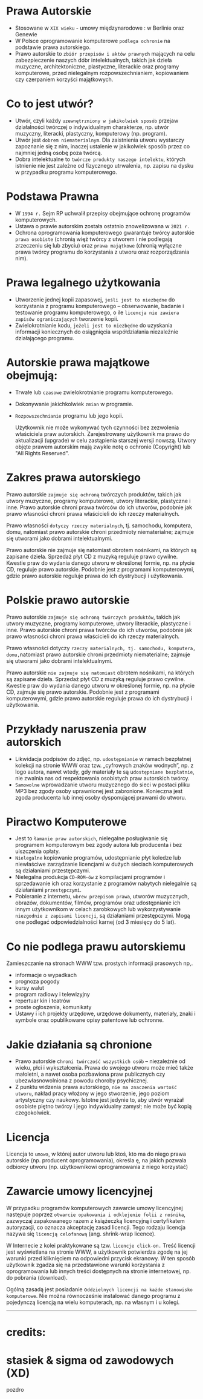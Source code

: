 # Prawa Autorskie

- Stosowane w `XIX wieku` - umowy międzynarodowe : w Berlinie oraz Genewie
- W Polsce oprogramowanie komputerowe `podlega ochronie` na podstawie prawa autorskiego.
- Prawo autorskie to `zbiór przepisów i aktów prawnych` mających na celu zabezpieczenie naszych dóbr intelektualnych, takich jak dzieła muzyczne, architektoniczne, plastyczne, literackie oraz programy komputerowe, przed nielegalnym rozpowszechnianiem, kopiowaniem czy czerpaniem korzyści majątkowych.

# Co to jest utwór?

- Utwór, czyli każdy `uzewnętrzniony w jakikolwiek sposób` przejaw działalności twórczej o indywidualnym charakterze, np. utwór muzyczny, literacki, plastyczny, komputerowy (np. program).
- Utwór jest `dobrem niematerialnym`. Dla zaistnienia utworu wystarczy zapoznanie się z nim, inaczej ustalenie w jakikolwiek sposób przez co najmniej jedną osobę poza twórcą.
- Dobra intelektualne to `twórcze produkty naszego intelektu`, których istnienie nie jest zależne od fizycznego utrwalenia, np. zapisu na dysku w przypadku programu komputerowego.

# Podstawa Prawna

- W `1994 r.` Sejm RP uchwalił przepisy obejmujące ochronę programów komputerowych.
- Ustawa o prawie autorskim została ostatnio znowelizowana w `2021 r.`
- Ochrona oprogramowania komputerowego gwarantuje twórcy autorskie `prawa osobiste` (chronią więź twórcy z utworem i nie podlegają zrzeczeniu się lub zbyciu) oraz `prawa majątkowe` (chronią wyłączne prawa twórcy programu do korzystania z utworu oraz rozporządzania nim).

# Prawa legalnego użytkowania

- Utworzenie jednej kopii zapasowej, `jeśli jest to niezbędne` do korzystania z programu komputerowego – obserwowanie, badanie i testowanie programu komputerowego, o ile `licencja nie zawiera zapisów ograniczających` tworzenie kopii.
- Zwielokrotnianie kodu, `jeżeli jest to niezbędne` do uzyskania informacji koniecznych do osiągnięcia współdziałania niezależnie działającego programu.

# Autorskie prawa majątkowe obejmują:

- Trwałe lub `czasowe` zwielokrotnianie programu komputerowego.
- Dokonywanie jakichkolwiek `zmian` w programie.
- `Rozpowszechnianie` programu lub jego kopii.
    
    Użytkownik nie może wykonywać tych czynności bez zezwolenia właściciela praw autorskich. Zarejestrowany użytkownik ma prawo do aktualizacji (upgrade) w celu zastąpienia starszej wersji nowszą. Utwory objęte prawem autorskim mają zwykle notę o ochronie (Copyright) lub "All Rights Reserved".
    

# Zakres prawa autorskiego

Prawo autorskie `zajmuje się ochroną` twórczych produktów, takich jak utwory muzyczne, programy komputerowe, utwory literackie, plastyczne i inne. Prawo autorskie chroni prawa twórców do ich utworów, podobnie jak prawo własności chroni prawa właścicieli do ich rzeczy materialnych.

Prawo własności `dotyczy rzeczy materialnych`, tj. samochodu, komputera, domu, natomiast prawo autorskie chroni przedmioty niematerialne; zajmuje się utworami jako dobrami intelektualnymi.

Prawo autorskie nie zajmuje się natomiast obrotem nośnikami, na których są zapisane dzieła. Sprzedaż płyt CD z muzyką reguluje prawo cywilne. Kwestie praw do wydania danego utworu w określonej formie, np. na płycie CD, reguluje prawo autorskie. Podobnie jest z programami komputerowymi, gdzie prawo autorskie reguluje prawa do ich dystrybucji i użytkowania.

# Polskie prawo autorskie

Prawo autorskie `zajmuje się ochroną twórczych produktów`, takich jak utwory muzyczne, programy komputerowe, utwory literackie, plastyczne i inne. Prawo autorskie chroni prawa twórców do ich utworów, podobnie jak prawo własności chroni prawa właścicieli do ich rzeczy materialnych.

Prawo własności dotyczy `rzeczy materialnych, tj. samochodu, komputera, domu,`natomiast prawo autorskie chroni przedmioty niematerialne; zajmuje się utworami jako dobrami intelektualnymi.

Prawo autorskie `nie zajmuje się natomiast` obrotem nośnikami, na których są zapisane dzieła. Sprzedaż płyt CD z muzyką reguluje prawo cywilne. Kwestie praw do wydania danego utworu w określonej formie, np. na płycie CD, zajmuje się prawo autorskie. Podobnie jest z programami komputerowymi, gdzie prawo autorskie reguluje prawa do ich dystrybucji i użytkowania.

# Przykłady naruszenia praw autorskich

- Likwidacja podpisów do zdjęć, np. `udostępnianie` w ramach bezpłatnej kolekcji na stronie WWW oraz tzw. „cyfrowych znaków wodnych”, np. z logo autora, nawet wtedy, gdy materiały te są u`dostępniane bezpłatnie`, nie zwalnia nas od respektowania osobistych praw autorskich twórcy.
- `Samowolne` wprowadzanie utworu muzycznego do sieci w postaci pliku MP3 bez zgody osoby uprawnionej jest zabronione. Konieczna jest zgoda producenta lub innej osoby dysponującej prawami do utworu.

# Piractwo Komputerowe

- Jest to `łamanie praw autorskich`, nielegalne posługiwanie się programem komputerowym bez zgody autora lub producenta i bez uiszczenia opłaty.
- `Nielegalne` kopiowanie programów, udostępnianie płyt koledze lub niewłaściwe zarządzanie licencjami w dużych sieciach komputerowych są działaniami przestępczymi.
- Nielegalna produkcja `CD-ROM-ów` z kompilacjami programów i sprzedawanie ich oraz korzystanie z programów nabytych nielegalnie są działaniami `przestępczymi`.
- Pobieranie z internetu, `wbrew przepisom prawa`, utworów muzycznych, obrazów, dokumentów, filmów, programów oraz udostępnianie ich innym użytkownikom w celach zarobkowych lub wykorzystywanie `niezgodnie z zapisami licencji`, są działaniami przestępczymi. Mogą one podlegać odpowiedzialności karnej (od 3 miesięcy do 5 lat).

# Co nie podlega prawu autorskiemu

Zamieszczanie na stronach WWW tzw. prostych informacji prasowych np,.

- informacje o wypadkach
- prognoza pogody
- kursy walut
- program radiowy i telewizyjny
- repertuar kin i teatrów
- proste ogłoszenia, komunikaty
- Ustawy i ich projekty urzędowe, urzędowe dokumenty, materiały, znaki i symbole oraz opublikowane opisy patentowe lub ochronne.

# Jakie działania są chronione

- Prawo autorskie c`hroni twórczość wszystkich osób` – niezależnie od wieku, płci i wykształcenia. Prawa do swojego utworu może mieć także małoletni, a nawet osoba pozbawiona praw publicznych czy ubezwłasnowolniona z powodu choroby psychicznej.
- Z punktu widzenia prawa autorskiego, `nie ma znaczenia wartość utworu`, nakład pracy włożony w jego stworzenie, jego poziom artystyczny czy naukowy. Istotne jest jedynie to, aby utwór wyrażał osobiste piętno twórcy i jego indywidualny zamysł; nie może być kopią czegokolwiek.

# Licencja

Licencja to `umowa`, w której autor utworu lub ktoś, kto ma do niego prawa autorskie (np. producent oprogramowania), określa ę, na jakich pozwala odbiorcy utworu (np. użytkownikowi oprogramowania z niego korzystać)

# Zawarcie umowy licencyjnej

W przypadku programów komputerowych zawarcie umowy licencyjnej następuje poprzez `otwarcie opakowania i odklejenie folii z nośnika`, zazwyczaj zapakowanego razem z książeczką licencyjną i certyfikatem autoryzacji, co oznacza akceptację zasad licencji. Tego rodzaju licencja nazywa się `licencją celofanową` (ang. shrink-wrap licence).

W Internecie z kolei praktykowane są tzw. `licencje click-on.` Treść licencji jest wyświetlana na stronie WWW, a użytkownik potwierdza zgodę na jej warunki przed kliknięciem na odpowiedni przycisk ekranowy. W ten sposób użytkownik zgadza się na przedstawione warunki korzystania z oprogramowania lub innych treści dostępnych na stronie internetowej, np. do pobrania (download).

Ogólną zasadą jest posiadanie o`ddzielnych licencji na każde stanowisko komputerowe`. Nie można równocześnie instalować danego programu z pojedynczą licencją na wielu komputerach, np. na własnym i u kolegi.



---
# credits:
# stasiek & sigma od zawodowych (XD)
pozdro
